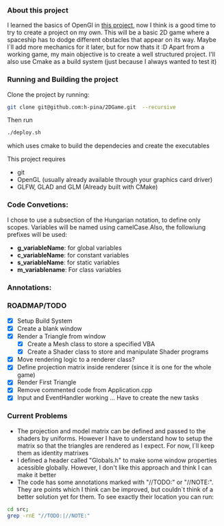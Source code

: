 
### About this project

I learned the basics of OpenGl in [this project](https://github.com/h-pina/open-gl), now I think is a good time to try to create a project on my own.
This will be a basic 2D game where a spaceship has to dodge different obstacles that appear on its way. Maybe I`ll add more mechanics for it later, but for now thats it :D
Apart from a working game, my main objective is to create a well structured project. I'll also use Cmake as a build system (just because I always wanted to test it)

### Running and Building the project

Clone the project by running:

```bash
git clone git@github.com:h-pina/2DGame.git  --recursive
```

Then run 
```bash
./deploy.sh
```
which uses cmake to build the dependecies and create the executables

This project requires
- git 
- OpenGL (usually already available through your graphics card driver)
- GLFW, GLAD and GLM (Already built with CMake)


### Code Convetions:

I chose to use a subsection of the Hungarian notation, to define only scopes. Variables will be named using camelCase.Also, the followiung prefixes will be used:
- **g_variableName**: for global variables
- **c_variableName**: for constant variables
- **s_variableName**: for static variables
- **m_variablename**: For class variables

### Annotations:


### ROADMAP/TODO

- [x] Setup Build System
- [x] Create a blank window
- [x] Render a Triangle from window 
    - [x] Create a Mesh class to store a specified VBA
    - [x] Create a Shader class to store and manipulate Shader programs
- [x] Move rendering logic to a renderer class?
- [x] Define projection matrix inside renderer (since it is one for the whole game)
- [x] Render First Triangle  
- [x] Remove commented code from Application.cpp
- [x] Input and EventHandler working
... Have to create the new tasks 

### Current Problems

- The projection and model matrix can be defined and passed to the shaders by uniforms. However I have to understand how to setup the matrix so that the triangles are rendered as I expect. For now, I`ll keep them as identity matrixes
- I defined a header called "Globals.h" to make some window properties acessible globally. However, I don't like this approach and think I can make it better
- The code has some annotations marked with "//TODO:" or "//NOTE:". They are points which I think can be improved, but couldn`t think of a better solution yet for them. To see exactly their location you can run:
```bash
cd src;
grep -rnE "//TODO:|//NOTE:"
```

